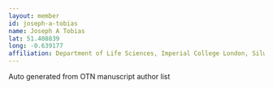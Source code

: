 ```yaml
---
layout: member
id: joseph-a-tobias
name: Joseph A Tobias
lat: 51.408839
long: -0.639177
affiliation: Department of Life Sciences, Imperial College London, Silwood Park, UK
---
```


Auto generated from OTN manuscript author list
